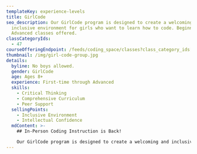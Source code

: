 ```yaml
---
templateKey: experience-levels
title: GirlCode
seo_description: Our GirlCode program is designed to create a welcoming and
  inclusive environment for girls who want to learn how to code. Beginner and
  Advanced classes offered.
classCategoryIds:
  - 47
courseOfferingEndpoint: /feeds/coding_space/classes?class_category_ids[]=48&class_category_ids[]=47
thumbnail: /img/girl-code-group.jpg
details:
  byline: No boys allowed.
  gender: GirlCode
  age: Ages 8+
  experience: First-time through Advanced
  skills:
    - Critical Thinking
    - Comprehensive Curriculum
    - Peer Support
  sellingPoints:
    - Inclusive Environment
    - Intellectual Confidence
  mdContent: >-
    ## In-Person Coding Instruction is Back!

    Our GirlCode program is designed to create a welcoming and inclusive environment for girls. By fostering a safe and supportive space for our GirlCoders to develop their critical thinking skills, intellectual confidence, and passion for STEM, we aim to help correct the gender gap in tech. Our GirlCode curriculum mirrors that of our Beginner and Advanced classes.
---
```

